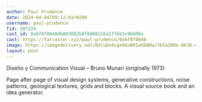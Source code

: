 ```yaml
---
author: Paul Prudence
date: 2024-04-04T09:12:01+0200
username: paul-prudence
fid: 307224
cast_id: 0x6f8f0848db883082b8f0d08116a1ffbb3c9b008e
cast: https://farcaster.xyz/paul-prudence/0x6f8f0848
image: https://imagedelivery.net/BXluQx4ige9GuW0Ia56BHw/7b5a208e-8b38-4785-144a-3919222b5800/original
layout: post
---
```


Diseño y Communication Visual – Bruno Munari (originally 1973)

Page after page of visual design systems, generative constructions, noise patterns, geological textures, grids and blocks. A visual source book and an idea generator.

<img src='https://imagedelivery.net/BXluQx4ige9GuW0Ia56BHw/7b5a208e-8b38-4785-144a-3919222b5800/original' alt='' referrerpolicy='no-referrer'/>
<img src='https://imagedelivery.net/BXluQx4ige9GuW0Ia56BHw/e698df82-eba1-4786-2068-ca9c354a4000/original' alt='' referrerpolicy='no-referrer'/>
